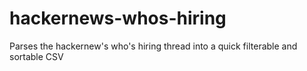 # hackernews-whos-hiring
Parses the hackernew's who's hiring thread into a quick filterable and sortable CSV
